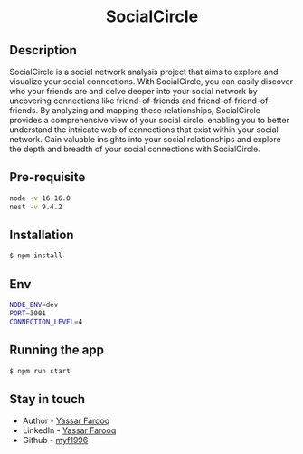 <h1 align="center">SocialCircle</h1>

## Description

SocialCircle is a social network analysis project that aims to explore and visualize your social connections. With SocialCircle, you can easily discover who your friends are and delve deeper into your social network by uncovering connections like friend-of-friends and friend-of-friend-of-friends. By analyzing and mapping these relationships, SocialCircle provides a comprehensive view of your social circle, enabling you to better understand the intricate web of connections that exist within your social network. Gain valuable insights into your social relationships and explore the depth and breadth of your social connections with SocialCircle.

## Pre-requisite

```bash
node -v 16.16.0
nest -v 9.4.2
```

## Installation

```bash
$ npm install
```

## Env

```bash
NODE_ENV=dev
PORT=3001
CONNECTION_LEVEL=4
```

## Running the app

```bash
$ npm run start
```

## Stay in touch

- Author - [Yassar Farooq](mailto:yassar.upwork@gmail.com)
- LinkedIn - [Yassar Farooq](https://linkedin.com/in/muhammad-yassar-farooq-b55a78185)
- Github - [myf1996](https://github.com/myf1996/)

